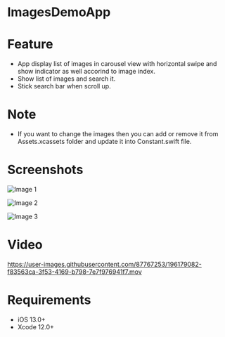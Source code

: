 # ImagesDemoApp

# Feature
- App display list of images in carousel view with horizontal swipe and show indicator as well accorind to image index.
- Show list of images and search it.
- Stick search bar when scroll up.

# Note
- If you want to change the images then you can add or remove it from Assets.xcassets folder and update it into Constant.swift file.

# Screenshots

![Image 1](https://user-images.githubusercontent.com/87767253/196178500-db688705-8a34-4868-a2c3-6672bb3e340c.png)

![Image 2](https://user-images.githubusercontent.com/87767253/196178526-f36ad0ef-7f5b-4046-ac1e-921bbac95bda.png)

![Image 3](https://user-images.githubusercontent.com/87767253/196178538-1f276be9-28c7-45d1-a132-d5cb7dd28995.png)


# Video

https://user-images.githubusercontent.com/87767253/196179082-f83563ca-3f53-4169-b798-7e7f976941f7.mov


# Requirements
- iOS 13.0+
- Xcode 12.0+

